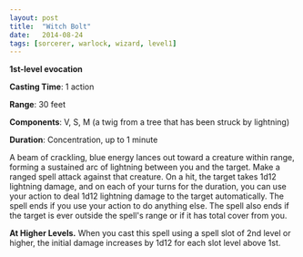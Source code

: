 ```yaml
---
layout: post
title:  "Witch Bolt"
date:   2014-08-24
tags: [sorcerer, warlock, wizard, level1]
---
```


**1st-level evocation**

**Casting Time**: 1 action

**Range**: 30 feet

**Components**: V, S, M (a twig from a tree that has been struck by lightning)

**Duration**: Concentration, up to 1 minute

A beam of crackling, blue energy lances out toward a creature within range, forming a sustained arc of lightning between you and the target. Make a ranged spell attack against that creature. On a hit, the target takes 1d12 lightning damage, and on each of your turns for the duration, you can use your action to deal 1d12 lightning damage to the target automatically. The spell ends if you use your action to do anything else. The spell also ends if the target is ever outside the spell's range or if it has total cover from you.

**At Higher Levels.** When you cast this spell using a spell slot of 2nd level or higher, the initial damage increases by 1d12 for each slot level above 1st.

